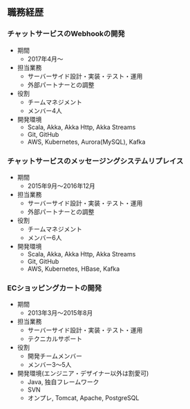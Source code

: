 ## 職務経歴

### チャットサービスのWebhookの開発

- 期間
    - 2017年4月〜
- 担当業務
    - サーバーサイド設計・実装・テスト・運用
    - 外部パートナーとの調整
- 役割
    - チームマネジメント
    - メンバー4人
- 開発環境
    - Scala, Akka, Akka Http, Akka Streams
    - Git, GitHub
    - AWS, Kubernetes, Aurora(MySQL), Kafka

### チャットサービスのメッセージングシステムリプレイス

- 期間
    - 2015年9月〜2016年12月
- 担当業務
    - サーバーサイド設計・実装・テスト・運用
    - 外部パートナーとの調整
- 役割
    - チームマネジメント
    - メンバー6人
- 開発環境
    - Scala, Akka, Akka Http, Akka Streams
    - Git, GitHub
    - AWS, Kubernetes, HBase, Kafka

### ECショッピングカートの開発

- 期間
    - 2013年3月〜2015年8月
- 担当業務
    - サーバーサイド設計・実装・テスト・運用
    - テクニカルサポート
- 役割
    - 開発チームメンバー
    - メンバー3〜5人
- 開発環境(エンジニア・デザイナー以外は割愛可)
    - Java, 独自フレームワーク
    - SVN
    - オンプレ, Tomcat, Apache, PostgreSQL
